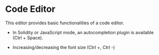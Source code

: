 # Code Editor

This editor provides basic functionalities of a code editor.

 - In Solidity or JavaScript mode, an autocompletion plugin is available (Ctrl + Space).

 - Increasing/decreasing the font size (Ctrl +, Ctrl -)



